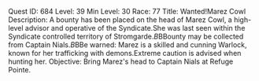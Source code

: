 Quest ID: 684
Level: 39
Min Level: 30
Race: 77
Title: Wanted!Marez Cowl
Description: A bounty has been placed on the head of Marez Cowl, a high-level advisor and operative of the Syndicate.She was last seen within the Syndicate controlled territory of Stromgarde.$B$BBounty may be collected from Captain Nials.$B$BBe warned: Marez is a skilled and cunning Warlock, known for her trafficking with demons.Extreme caution is advised when hunting her.
Objective: Bring Marez's head to Captain Nials at Refuge Pointe.
